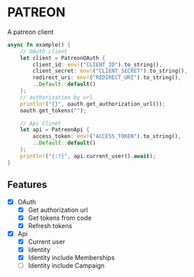PATREON
=======

A patreon client

```rust
async fn example() {
    // OAuth client
    let client = PatreonOAuth {
        client_id: env!("CLIENT_ID").to_string(),
        client_secret: env!("CLIENT_SECRET").to_string(),
        redirect_uri: env!("REDIRECT_URI").to_string(),
        ..Default::default()
    };
    // authorization by url
    println!("{}", oauth.get_authorization_url());
    oauth.get_tokens("");

    // Api Clinet
    let api = PatreonApi {
        access_token: env!("ACCESS_TOKEN").to_string(),
        ..Default::default()
    };
    println!("{:?}", api.current_user().await);
}
```

## Features

- [x] OAuth
  - [x] Get authorization url
  - [x] Get tokens from code
  - [x] Refresh tokens
- [x] Api
  - [x] Current user 
  - [x] Identity
  - [x] Identity include Memberships
  - [ ] Identity include Campaign
